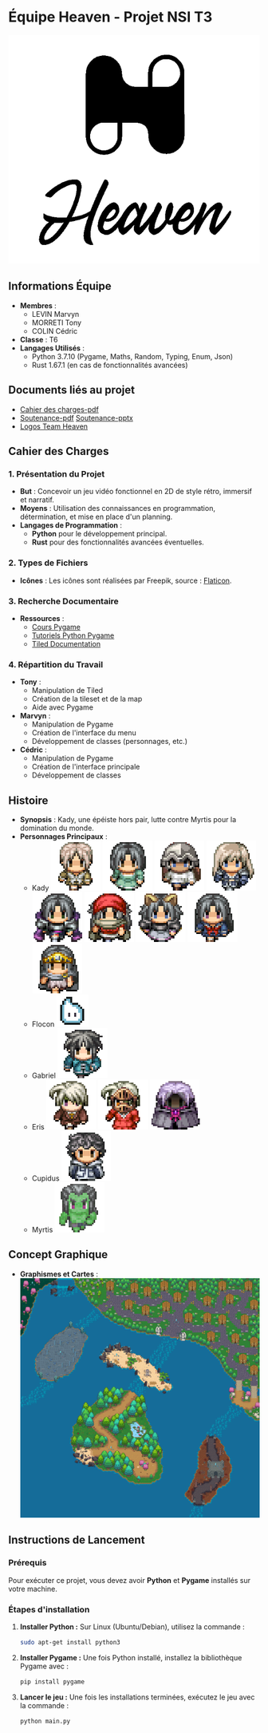# Équipe Heaven - Projet NSI T3
![logo Heaven](./docs/logos/logoHeavenMono.png)

## Informations Équipe
- **Membres** :
  - LEVIN Marvyn
  - MORRETI Tony
  - COLIN Cédric
- **Classe** : T6
- **Langages Utilisés** :
  - Python 3.7.10 (Pygame, Maths, Random, Typing, Enum, Json)
  - Rust 1.67.1 (en cas de fonctionnalités avancées)

## Documents liés au projet
- [Cahier des charges-pdf](./docs/cahierDesChargesTerm.pdf)
- [Soutenance-pdf](./docs/projetHeaven.pdf) [Soutenance-pptx](./docs/projetHeaven.pptx)
- [Logos Team Heaven](./docs/logos/)

## Cahier des Charges

### 1. Présentation du Projet
- **But** : Concevoir un jeu vidéo fonctionnel en 2D de style rétro, immersif et narratif.
- **Moyens** : Utilisation des connaissances en programmation, détermination, et mise en place d'un planning.
- **Langages de Programmation** :
  - **Python** pour le développement principal.
  - **Rust** pour des fonctionnalités avancées éventuelles.

### 2. Types de Fichiers
- **Icônes** : Les icônes sont réalisées par Freepik, source : [Flaticon](https://www.flaticon.com).

### 3. Recherche Documentaire
- **Ressources** :
  - [Cours Pygame](https://www.pygame.org/docs/)
  - [Tutoriels Python Pygame](https://pythonprogramming.net/pygame-python-3/)
  - [Tiled Documentation](https://doc.mapeditor.org/en/stable/manual/index.html)
  
### 4. Répartition du Travail
- **Tony** :
  - Manipulation de Tiled
  - Création de la tileset et de la map
  - Aide avec Pygame
- **Marvyn** :
  - Manipulation de Pygame
  - Création de l'interface du menu
  - Développement de classes (personnages, etc.)
- **Cédric** :
  - Manipulation de Pygame
  - Création de l'interface principale
  - Développement de classes

## Histoire
- **Synopsis** : Kady, une épéiste hors pair, lutte contre Myrtis pour la domination du monde.
- **Personnages Principaux** :
  - Kady ![1](./characters/kady1.png) ![2](./characters/kady2.png) ![3](./characters/kady3.png) ![4](./characters/kady4.png) ![5](./characters/kady5.png) ![6](./characters/kady6.png) ![7](./characters/kady7.png) ![8](./characters/kady8.png) ![9](./characters/kady9.png)
  - Flocon ![1](./characters/flocon.png)
  - Gabriel  ![1](./characters/gabriel1.png)
  - Eris ![1](./characters/eris1.png) ![2](./characters/eris2.png) ![3](./characters/eris3.png)
  - Cupidus ![1](./characters/cupidus1.png)
  - Myrtis ![1](./characters/myrtis1.png)

## Concept Graphique
- **Graphismes et Cartes** : ![Map](./map/start_map2.png)

## Instructions de Lancement

### Prérequis
Pour exécuter ce projet, vous devez avoir **Python** et **Pygame** installés sur votre machine.

### Étapes d'installation

1. **Installer Python :**
   Sur Linux (Ubuntu/Debian), utilisez la commande :
   ```bash
   sudo apt-get install python3
   ```

2. **Installer Pygame :**
   Une fois Python installé, installez la bibliothèque Pygame avec :
   ```bash
   pip install pygame
   ```

3. **Lancer le jeu :**
   Une fois les installations terminées, exécutez le jeu avec la commande :
   ```bash
   python main.py
   ```

